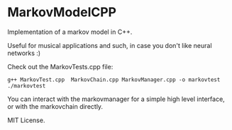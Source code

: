 # MarkovModelCPP

Implementation of a markov model in C++. 

Useful for musical applications and such, in case you don't like 
neural networks :) 

Check out the MarkovTests.cpp file:

```
g++ MarkovTest.cpp  MarkovChain.cpp MarkovManager.cpp -o markovtest
./markovtest
```

You can interact with the markovmanager for a simple high level interface, 
or with the markovchain directly. 

MIT License. 
